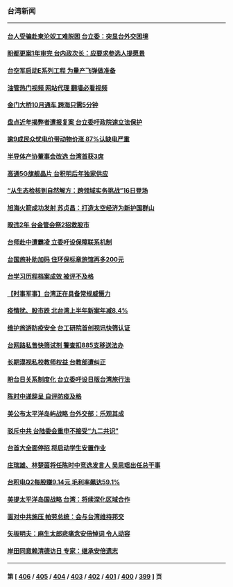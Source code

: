### 台湾新闻
---
#### [台人受骗赴柬沦奴工难脱困 台立委：突显台外交困境](../../pages/ncid1349361/n13780909.md?07150445) 
#### [盼都更案1年审完 台内政次长：应要求参选人提愿景](../../pages/ncid1349361/n13780906.md?07150445) 
#### [台空军启动E系列工程 为量产飞弹做准备](../../pages/ncid1349361/n13780915.md?07150445) 
#### [油管热门视频 网站代理 翻墙必看视频](http://209.222.30.114:81/youtube.html?07150445)
#### [金门大桥10月通车 跨海只需5分钟](../../pages/ncid1349361/n13780918.md?07150445) 
#### [盘点近年揭弊者遭报复案 台立委吁政院速立法保护](../../pages/ncid1349361/n13780920.md?07150445) 
#### [逾9成民众忧电价带动物价涨 87%认缺电严重](../../pages/ncid1349361/n13780913.md?07150445) 
#### [半导体产协董事会改选 台湾首获3席](../../pages/ncid1349361/n13780821.md?07150445) 
#### [高通5G旗舰晶片 台积明后年独家供应](../../pages/ncid1349361/n13780806.md?07150445) 
#### [“从生态检核到自然解方：跨领域实务挑战”16日登场](../../pages/ncid1349361/n13780787.md?07150445) 
#### [旭海火箭成功发射 苏贞昌：打造太空经济为新护国群山](../../pages/ncid1349361/n13780804.md?07150445) 
#### [暌违2年 台金管会祭2招救股市](../../pages/ncid1349361/n13780791.md?07150445) 
#### [台师赴中遭霸凌 立委吁设保障联系机制](../../pages/ncid1349361/n13780789.md?07150445) 
#### [台国旅补助加码 住环保标章旅馆再多200元](../../pages/ncid1349361/n13780794.md?07150445) 
#### [台学习历程档案成效 被评不及格](../../pages/ncid1349361/n13780798.md?07150445) 
#### [【时事军事】台湾正在具备常规威慑力](../../pages/ncid1349361/n13780562.md?07150445) 
#### [疫情扰、股市跌 北台湾上半年新案年减8.4%](../../pages/ncid1349361/n13780795.md?07150445) 
#### [维护旅游防疫安全 台工研院首创视讯快筛认证](../../pages/ncid1349361/n13780771.md?07150445) 
#### [台网路私售快筛试剂 警查扣885支移送法办](../../pages/ncid1349361/n13780800.md?07150445) 
#### [长期漠视私校教师权益 台教部遭纠正](../../pages/ncid1349361/n13780801.md?07150445) 
#### [盼台日关系制度化 台立委吁设日版台湾旅行法](../../pages/ncid1349361/n13780759.md?07150445) 
#### [陈时中递辞呈 自评防疫及格](../../pages/ncid1349361/n13780761.md?07150445) 
#### [美公布太平洋岛屿战略 台外交部：乐观其成](../../pages/ncid1349361/n13780748.md?07150445) 
#### [驳斥中共 台陆委会重申不接受“九二共识”](../../pages/ncid1349361/n13780470.md?07150445) 
#### [台首大全面停招 将启动学生安置作业](../../pages/ncid1349361/n13780802.md?07150445) 
#### [庄瑞雄、林楚茵将任陈时中竞选发言人 吴思瑶出任总干事](../../pages/ncid1349361/n13780769.md?07150445) 
#### [台积电Q2每股赚9.14元 毛利率飙达59.1%](../../pages/ncid1349361/n13780702.md?07150445) 
#### [美提太平洋岛国战略 台湾：将续深化区域合作](../../pages/ncid1349361/n13780628.md?07150445) 
#### [面对中共施压 帕劳总统：会与台湾维持邦交](../../pages/ncid1349361/n13780555.md?07150445) 
#### [矢板明夫：麻生太郎悲痛念安倍悼词 令人动容](../../pages/ncid1349361/n13780221.md?07150445) 
#### [岸田同意赖清德访日 专家：继承安倍遗志](../../pages/ncid1349361/n13779893.md?07150445) 

---
#### 第 [ [406](./406.md?07150445) / [405](./405.md?07150445) / [404](./404.md?07150445) / [403](./403.md?07150445) / [402](./402.md?07150445) / [401](./401.md?07150445) / [400](./400.md?07150445) / [399](./399.md?07150445) ] 页
